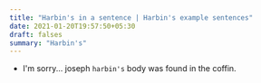```yaml
---
title: "Harbin's in a sentence | Harbin's example sentences"
date: 2021-01-20T19:57:50+05:30
draft: falses
summary: "Harbin's"
---
```

- I'm sorry... joseph `harbin's` body was found in the coffin.
                 

